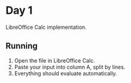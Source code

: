 # Day 1

LibreOffice Calc implementation.

## Running

1. Open the file in LibreOffice Calc.
2. Paste your input into column A, split by lines.
3. Everything should evaluate automatically.

